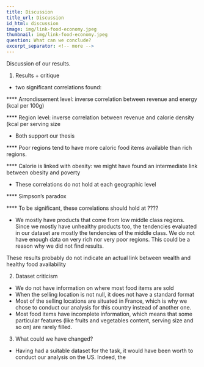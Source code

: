 ```yaml
---
title: Discussion
title_url: Discussion
id_html: discussion
image: img/link-food-economy.jpeg
thumbnail: img/link-food-economy.jpeg
question: What can we conclude?
excerpt_separator: <!-- more -->
---
```

Discussion of our results.
 
<!-- more -->

1. Results + critique
- two significant correlations found: 

**** Arrondissement level: inverse correlation between revenue and energy (kcal per 100g)

**** Region level: inverse correlation between revenue and calorie density (kcal per serving size

- Both support our thesis

**** Poor regions tend to have more caloric food items available than rich regions.

**** Calorie is linked with obesity: we might have found an intermediate link between obesity and poverty

- These correlations do not hold at each geographic level

**** Simpson’s paradox

**** To be significant, these correlations should hold at ????

- We mostly have products that come from low middle class regions. Since we mostly have unhealthy products too, the tendencies evaluated in our dataset are mostly the tendencies of the middle class. We do not have enough data on very rich nor very poor regions. This could be a reason why we did not find results. 

These results probably do not indicate an actual link between wealth and healthy food availability

2. Dataset criticism

- We do not have information on where most food items are sold
- When the selling location is not null, it does not have a standard format
- Most of the selling locations are situated in France, which is why we chose to conduct our analysis for this country instead of another one.
- Most food items have incomplete information, which means that some particular features (like fruits and vegetables content, serving size and so on) are rarely filled.

3. What could we have changed?
- Having had a suitable dataset for the task, it would have been worth to conduct our analysis on the US. Indeed, the 